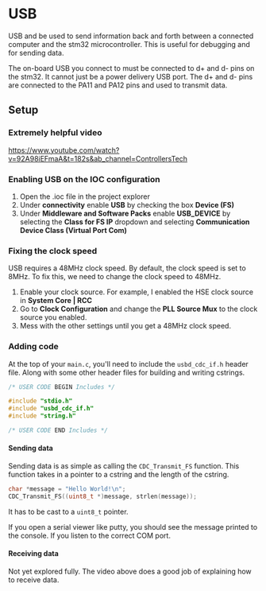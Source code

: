 # USB

USB and be used to send information back and forth between a connected computer 
and the stm32 microcontroller. This is useful for debugging and for sending data.

The on-board USB you connect to must be connected to d+ and d- pins on the stm32. It cannot 
just be a power delivery USB port. The d+ and d- pins are connected to the PA11 and PA12 pins and used to
transmit data. 

## Setup 

### Extremely helpful video
https://www.youtube.com/watch?v=92A98iEFmaA&t=182s&ab_channel=ControllersTech

### Enabling USB on the IOC configuration

1. Open the .ioc file in the project explorer
2. Under **connectivity** enable **USB** by checking the box **Device (FS)**
3. Under **Middleware and Software Packs** enable **USB_DEVICE** by selecting the **Class for FS IP**
dropdown and selecting **Communication Device Class (Virtual Port Com)**

### Fixing the clock speed

USB requires a 48MHz clock speed. By default, the clock speed is set to 8MHz. To fix this,
we need to change the clock speed to 48MHz.

1. Enable your clock source. For example, I enabled the HSE clock source in **System Core | RCC**
2. Go to **Clock Configuration** and change the **PLL Source Mux** to the clock source you enabled.
3. Mess with the other settings until you get a 48MHz clock speed.

### Adding code

At the top of your `main.c`, you'll need to include the `usbd_cdc_if.h` header file. Along with 
some other header files for building and writing cstrings. 

```c
/* USER CODE BEGIN Includes */

#include "stdio.h"
#include "usbd_cdc_if.h" 
#include "string.h"

/* USER CODE END Includes */
```

#### Sending data

Sending data is as simple as calling the `CDC_Transmit_FS` function. This function takes in a pointer to a
cstring and the length of the cstring. 

```c
char *message = "Hello World!\n";
CDC_Transmit_FS((uint8_t *)message, strlen(message));
```

It has to be cast to a `uint8_t` pointer.

If you open a serial viewer like putty, you should see the message printed to the console. If you
listen to the correct COM port. 


#### Receiving data

Not yet explored fully.
The video above does a good job of explaining how to receive data.